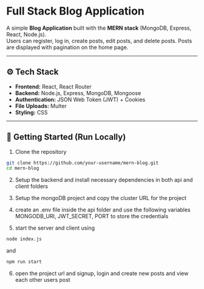 # Full Stack Blog Application

A simple **Blog Application** built with the **MERN stack** (MongoDB, Express, React, Node.js).  
Users can register, log in, create posts, edit posts, and delete posts. Posts are displayed with pagination on the home page.

---

## ⚙️ Tech Stack
- **Frontend:** React, React Router
- **Backend:** Node.js, Express, MongoDB, Mongoose
- **Authentication:** JSON Web Token (JWT) + Cookies
- **File Uploads:** Multer
- **Styling:** CSS

---

## 🚀 Getting Started (Run Locally)

1. Clone the repository

```bash
git clone https://github.com/your-username/mern-blog.git
cd mern-blog
```

2. Setup the backend and install necessary dependencies in both api and client folders

3. Setup the mongoDB project and copy the cluster URL for the project

4. create an .env file inside the api folder and use the following variables MONGODB_URI, JWT_SECRET, PORT to store the credentials

5. start the server and client using 
```bash 
node index.js
```
and

```bash
npm run start
```

6. open the project url and signup, login and create new posts and view each other users post


